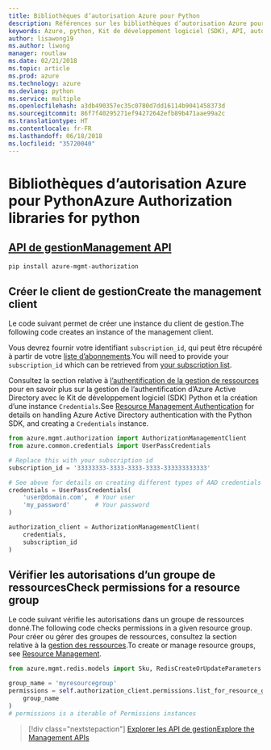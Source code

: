```yaml
---
title: Bibliothèques d’autorisation Azure pour Python
description: Références sur les bibliothèques d’autorisation Azure pour Python
keywords: Azure, python, Kit de développement logiciel (SDK), API, autorisation
author: lisawong19
ms.author: liwong
manager: routlaw
ms.date: 02/21/2018
ms.topic: article
ms.prod: azure
ms.technology: azure
ms.devlang: python
ms.service: multiple
ms.openlocfilehash: a3db490357ec35c0780d7dd16114b9041458373d
ms.sourcegitcommit: 86f7f40295271ef94272642efb89b471aae99a2c
ms.translationtype: HT
ms.contentlocale: fr-FR
ms.lasthandoff: 06/18/2018
ms.locfileid: "35720040"
---
```

# <a name="azure-authorization-libraries-for-python"></a><span data-ttu-id="e71c3-104">Bibliothèques d’autorisation Azure pour Python</span><span class="sxs-lookup"><span data-stu-id="e71c3-104">Azure Authorization libraries for python</span></span>

## <a name="management-apipythonapioverviewazureauthorizationmanagement"></a>[<span data-ttu-id="e71c3-105">API de gestion</span><span class="sxs-lookup"><span data-stu-id="e71c3-105">Management API</span></span>](/python/api/overview/azure/authorization/management)

```bash
pip install azure-mgmt-authorization
```

## <a name="create-the-management-client"></a><span data-ttu-id="e71c3-106">Créer le client de gestion</span><span class="sxs-lookup"><span data-stu-id="e71c3-106">Create the management client</span></span>

<span data-ttu-id="e71c3-107">Le code suivant permet de créer une instance du client de gestion.</span><span class="sxs-lookup"><span data-stu-id="e71c3-107">The following code creates an instance of the management client.</span></span>

<span data-ttu-id="e71c3-108">Vous devrez fournir votre identifiant ``subscription_id``, qui peut être récupéré à partir de votre [liste d’abonnements](https://manage.windowsazure.com/#Workspaces/AdminTasks/SubscriptionMapping).</span><span class="sxs-lookup"><span data-stu-id="e71c3-108">You will need to provide your ``subscription_id`` which can be retrieved from [your subscription list](https://manage.windowsazure.com/#Workspaces/AdminTasks/SubscriptionMapping).</span></span>

<span data-ttu-id="e71c3-109">Consultez la section relative à [l’authentification de la gestion de ressources](/python/azure/python-sdk-azure-authenticate) pour en savoir plus sur la gestion de l’authentification d’Azure Active Directory avec le Kit de développement logiciel (SDK) Python et la création d’une instance ``Credentials``.</span><span class="sxs-lookup"><span data-stu-id="e71c3-109">See [Resource Management Authentication](/python/azure/python-sdk-azure-authenticate) for details on handling Azure Active Directory authentication with the Python SDK, and creating a ``Credentials`` instance.</span></span>

```python
from azure.mgmt.authorization import AuthorizationManagementClient
from azure.common.credentials import UserPassCredentials

# Replace this with your subscription id
subscription_id = '33333333-3333-3333-3333-333333333333'

# See above for details on creating different types of AAD credentials
credentials = UserPassCredentials(
    'user@domain.com',  # Your user
    'my_password'       # Your password
)

authorization_client = AuthorizationManagementClient(
    credentials,
    subscription_id
)
``` 

## <a name="check-permissions-for-a-resource-group"></a><span data-ttu-id="e71c3-110">Vérifier les autorisations d’un groupe de ressources</span><span class="sxs-lookup"><span data-stu-id="e71c3-110">Check permissions for a resource group</span></span>

<span data-ttu-id="e71c3-111">Le code suivant vérifie les autorisations dans un groupe de ressources donné.</span><span class="sxs-lookup"><span data-stu-id="e71c3-111">The following code checks permissions in a given resource group.</span></span>
<span data-ttu-id="e71c3-112">Pour créer ou gérer des groupes de ressources, consultez la section relative à la [gestion des ressources](/python/api/overview/azure/azure.mgmt.resource).</span><span class="sxs-lookup"><span data-stu-id="e71c3-112">To create or manage resource groups, see [Resource Management](/python/api/overview/azure/azure.mgmt.resource).</span></span>

```python
from azure.mgmt.redis.models import Sku, RedisCreateOrUpdateParameters

group_name = 'myresourcegroup'
permissions = self.authorization_client.permissions.list_for_resource_group(
    group_name
)
# permissions is a iterable of Permissions instances
```

> [!div class="nextstepaction"]
> [<span data-ttu-id="e71c3-113">Explorer les API de gestion</span><span class="sxs-lookup"><span data-stu-id="e71c3-113">Explore the Management APIs</span></span>](/python/api/overview/azure/authorization/management)

